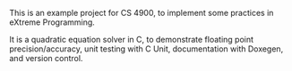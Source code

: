This is an example project for CS 4900, to implement some practices in eXtreme Programming.

It is a quadratic equation solver in C, to demonstrate floating point precision/accuracy, unit testing with C Unit, documentation with Doxegen, and version control.
